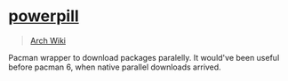 # [powerpill](https://xyne.archlinux.ca/projects/powerpill/)

> [Arch Wiki](https://wiki.archlinux.org/index.php/Powerpill)

Pacman wrapper to download packages paralelly. It would've been useful
before pacman 6, when native parallel downloads arrived.

